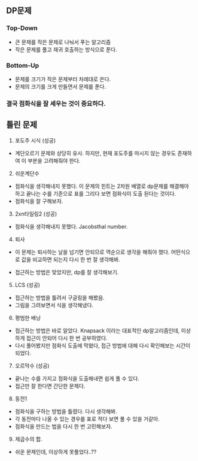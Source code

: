 ## DP문제

### Top-Down
- 큰 문제를 작은 문제로 나눠서 푸는 알고리즘
- 작은 문제를 풀고 재귀 호출하는 방식으로 푼다.

### Bottom-Up
- 문제를 크기가 작은 문제부터 차례대로 쓴다.
- 문제의 크기를 크게 만들면서 문제를 푼다.

### 결국 점화식을 잘 세우는 것이 중요하다.

## 틀린 문제
1. 포도주 시식 (성공)
  - 계단오르기 문제와 상당히 유사. 하지만, 현재 포도주를 마시지 않는 경우도 존재하여 이 부분을 고려해줘야 한다.

2. 쉬운계단수
  - 점화식을 생각해내지 못했다. 이 문제의 힌트는 2차원 배열로 dp문제를 해결해야 하고 끝나는 수를 기준으로 표를 그리다 보면 점화식이 도출 된다는 것이다. 
  - 점화식을 잘 구해보자.

3. 2xn타일링2 (성공)
  - 점화식을 생각해내지 못했다. Jacobsthal number.

4. 퇴사
  - 이 문제는 퇴사하는 날을 넘기면 안되므로 역순으로 생각을 해줘야 했다. 어떤식으로 값을 비교하면 되는지 다시 한 번 잘 생각해봐.
  
  - 접근하는 방법은 맞았지만, dp를 잘 생각해보기.

5. LCS (성공)
  - 접근하는 방법을 틀려서 구글링을 해봤음.
  - 그림을 그려보면서 식을 생각해냈다.

6. 평범한 배낭
  - 접근하는 방법은 바로 알았다. Knapsack 이라는 대표적인 dp알고리즘인데, 이상하게 접근이 안되어 다시 한 번 공부하였다. 
  - 다시 풀어봤지만 점화식 도출에 막혔다, 접근 방법에 대해 다시 확인해보는 시간이 되었다.

7. 오르막수 (성공)
  - 끝나는 수를 가지고 점화식을 도출해내면 쉽게 풀 수 있다.
  - 접근만 잘 한다면 간단한 문제다.

8. 동전1
  - 점화식을 구하는 방법을 틀렸다. 다시 생각해봐.
  - 각 동전마다 나올 수 있는 경우를 표로 적다 보면 풀 수 있을 거같아.
  - 점화식을 만드는 법을 다시 한 번 고민해보자.

9. 제곱수의 합.
  - 쉬운 문제인데, 이상하게 못풀었다..??